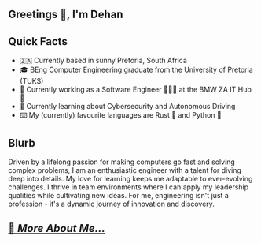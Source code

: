 ## Greetings 👋, I'm Dehan

## Quick Facts
- 🇿🇦 Currently based in sunny Pretoria, South Africa
- 🎓 BEng Computer Engineering graduate from the University of Pretoria (TUKS)
- 💼 Currently working as a Software Engineer 👨🏻‍💻 at the BMW ZA IT Hub 🤖
- 🌱 Currently learning about Cybersecurity and Autonomous Driving
- ⌨️ My (currently) favourite languages are Rust 🦀 and Python 🐍

## Blurb
Driven by a lifelong passion for making computers go fast and solving complex problems, I am an enthusiastic engineer with a talent for diving deep into details. My love for learning keeps me adaptable to ever-evolving challenges. I thrive in team environments where I can apply my leadership qualities while cultivating new ideas. For me, engineering isn't just a profession - it's a dynamic journey of innovation and discovery.

## [🔗 *More About Me...*](https://dehanjl.me/about/)
